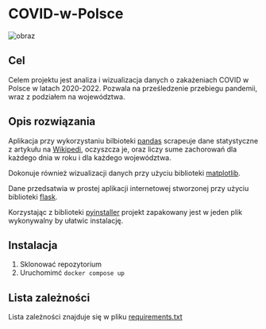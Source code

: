 # COVID-w-Polsce
![obraz](https://github.com/FlyinButter1/COVID-w-Polsce/assets/85359786/4f84dd61-7af8-4916-8c19-b8e18296b8b5)

## Cel
Celem projektu jest analiza i wizualizacja danych o zakażeniach COVID w Polsce w latach 2020-2022. Pozwala na prześledzenie przebiegu pandemii, wraz z podziałem na województwa.
## Opis rozwiązania
Aplikacja przy wykorzystaniu bilbioteki [pandas](https://github.com/pandas-dev/pandas) scrapeuje dane statystyczne z artykułu na [Wikipedi](https://pl.wikipedia.org/wiki/Statystyki_pandemii_COVID-19_w_Polsce), oczyszcza je, oraz liczy sume zachorowań dla każdego dnia w roku i dla każdego województwa. 

Dokonuje również wizualizacji danych przy użyciu biblioteki [matplotlib](https://github.com/matplotlib/matplotlib). 

Dane przedsatwia w prostej aplikacji internetowej stworzonej przy użyciu biblioteki [flask](https://github.com/pallets/flask). 

Korzystając z biblioteki [pyinstaller](https://github.com/pyinstaller/pyinstaller) projekt zapakowany jest w jeden plik wykonywalny by ułatwic instalację.

## Instalacja
1. Sklonować repozytorium
2. Uruchomimć `docker compose up`

## Lista zależności
Lista zależności znajduje się w pliku [requirements.txt](./requirements.txt)
